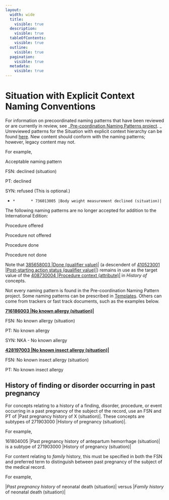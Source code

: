 ```yaml
---
layout:
  width: wide
  title:
    visible: true
  description:
    visible: true
  tableOfContents:
    visible: true
  outline:
    visible: true
  pagination:
    visible: true
  metadata:
    visible: true
---
```


# Situation with Explicit Context Naming Conventions

For information on precoordinated naming patterns that have been reviewed or are currently in review, see \_[Pre-coordination Naming Patterns project](https://confluence.ihtsdotools.org/display/IHTSDO1/Pre-coordination+Naming+Patterns+Project). \_ Unreviewed patterns for the Situation with explicit context hierarchy can be found [here](https://confluence.ihtsdotools.org/display/IHTSDO1/Situation+with+explicit+context). New content should conform with the naming patterns; however, legacy content may not.

For example,

Acceptable naming pattern

FSN: declined (situation)

PT: declined

SYN: refused (This is optional.)

* ```
  *       * 736013005 |Body weight measurement declined (situation)|
  ```

The following naming patterns are no longer accepted for addition to the International Edition:

Procedure offered

Procedure not offered

Procedure done

Procedure not done

Note that [385658003 |Done (qualifier value)|](http://snomed.info/id/385658003) (a descendent of [410523001 |Post-starting action status (qualifier value)|](http://snomed.info/id/410523001)) remains in use as the target value of the [408730004 |Procedure context (attribute)|](http://snomed.info/id/408730004) in _History of_ concepts.

Not every naming pattern is found in the Pre-coordination Naming Pattern project. Some naming patterns can be prescribed in [Templates](../../general-modeling/templates.md). Others can come from trackers or fast track documents, such as the examples below.

[**716186003 |No known allergy (situation)|**](http://snomed.info/id/716186003)

FSN: No known allergy (situation)

PT: No known allergy

SYN: NKA - No known allergy

[**428197003 |No known insect allergy (situation)|**](http://snomed.info/id/428197003)

FSN: No known insect allergy (situation)

PT: No known insect allergy

## History of finding or disorder occurring in past pregnancy

For concepts relating to a history of a finding, disorder, procedure, or event occurring in a past pregnancy of the subject of the record, use an FSN and PT of |Past pregnancy history of X (situation)|. These concepts are subtypes of 271903000 |History of pregnancy (situation)|.

For example,

161804005 |Past pregnancy history of antepartum hemorrhage (situation)| is a subtype of 271903000 |History of pregnancy (situation)|

For content relating to _family_ history, this must be specified in both the FSN and preferred term to distinguish between past pregnancy of the subject of the medical record.

For example,

|_Past pregnancy history_ of neonatal death (situation)| versus |_Family_ _history_ of neonatal death (situation)|

